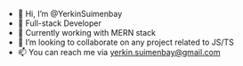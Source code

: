- 👋 Hi, I’m @YerkinSuimenbay
- 👀 Full-stack Developer
- 🌱 Currently working with MERN stack
- 💞️ I’m looking to collaborate on any project related to JS/TS
- 📫 You can reach me via yerkin.suimenbay@gmail.com

<!---
YerkinSuimenbay/YerkinSuimenbay is a ✨ special ✨ repository because its `README.md` (this file) appears on your GitHub profile.
You can click the Preview link to take a look at your changes.
--->
